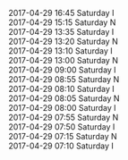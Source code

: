 2017-04-29 16:45 Saturday  I  
2017-04-29 15:15 Saturday  N  
2017-04-29 13:35 Saturday  I  
2017-04-29 13:20 Saturday  N  
2017-04-29 13:10 Saturday  I  
2017-04-29 13:00 Saturday  N  
2017-04-29 09:00 Saturday  I  
2017-04-29 08:55 Saturday  N  
2017-04-29 08:10 Saturday  I  
2017-04-29 08:05 Saturday  N  
2017-04-29 08:00 Saturday  I  
2017-04-29 07:55 Saturday  N  
2017-04-29 07:50 Saturday  I  
2017-04-29 07:15 Saturday  N  
2017-04-29 07:10 Saturday  I  
